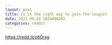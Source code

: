 ```yaml
--- 
layout: post 
title: Is it the right way to join the league? 
date: 2021-06-22 1624406392 
categories: reddit 
--- 
```

https://redd.it/o60rxg